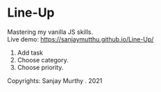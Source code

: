 # Line-Up

Mastering my vanilla JS skills. <br>
Live demo:   https://sanjaymutthu.github.io/Line-Up/ <br>

1. Add task </br>
2. Choose category. </br>
3. Choose priority. </br>

Copyrights: Sanjay Murthy . 2021
